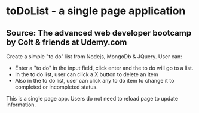 # toDoList - a single page application
## Source:  The advanced web developer bootcamp by Colt & friends at Udemy.com
Create a simple "to do" list from Nodejs, MongoDb & JQuery.
User can:
  - Enter a "to do" in the input field, click enter and the to do will go to a list.
  - In the to do list, user can click a X button to delete an item
  - Also in the to do list, user can click any to do item to change it to completed or incompleted status.

This is a single page app. Users do not need to reload page to update information.
